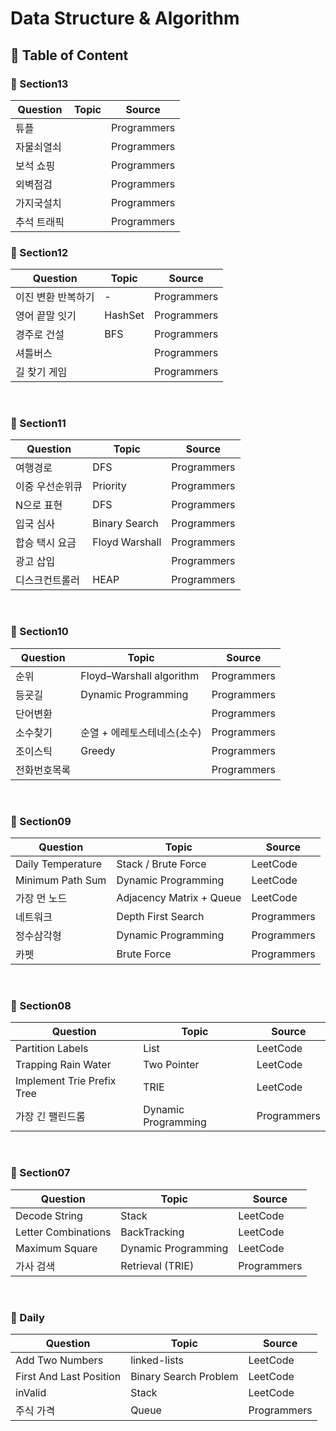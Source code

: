 # Data Structure & Algorithm

## 🌈 Table of Content

### 📍 Section13

| Question | Topic | Source |
| ------------- | ------------- | ------------- |
| 튜플  |  | Programmers |
| 자물쇠열쇠  |   | Programmers |
| 보석 쇼핑  |    | Programmers |
| 외벽점검 |  | Programmers |
| 가지국설치 |   | Programmers |
| 추석 트래픽  |  | Programmers |

### 📍 Section12

| Question | Topic | Source |
| ------------- | ------------- | ------------- |
| 이진 변환 반복하기 | - | Programmers |
| 영어 끝말 잇기  |  HashSet | Programmers |
| 경주로 건설  | BFS | Programmers |
| 셔틀버스  |   | Programmers |
| 길 찾기 게임  |  | Programmers |
<br>


### 📍 Section11

| Question | Topic | Source |
| ------------- | ------------- | ------------- |
| 여행경로  | DFS | Programmers |
| 이중 우선순위큐  | Priority<Queue>  | Programmers |
| N으로 표현  |  DFS  | Programmers |
| 입국 심사  | Binary Search | Programmers |
| 합승 택시 요금  | Floyd Warshall  | Programmers |
| 광고 삽입  |  | Programmers |
| 디스크컨트롤러  | HEAP | Programmers |
<br>

### 📍 Section10

| Question | Topic | Source |
| ------------- | ------------- | ------------- |
| 순위  | Floyd–Warshall algorithm  | Programmers |
| 등굣길  | Dynamic Programming  | Programmers |
| 단어변환  |   | Programmers |
| 소수찾기  |순열 + 에레토스테네스(소수) | Programmers |
| 조이스틱  | Greedy  | Programmers |
| 전화번호목록  |  | Programmers |
<br>

### 📍 Section09

| Question | Topic | Source |
| ------------- | ------------- | ------------- |
| Daily Temperature  | Stack / Brute Force  | LeetCode |
| Minimum Path Sum  | Dynamic Programming  | LeetCode |
| 가장 먼 노드  | Adjacency Matrix + Queue  | LeetCode |
| 네트워크  | Depth First Search | Programmers |
| 정수삼각형  |  Dynamic Programming | Programmers |
| 카펫  | Brute Force | Programmers |

<br>

### 📍 Section08

| Question | Topic | Source |
| ------------- | ------------- | ------------- |
| Partition Labels  | List  | LeetCode |
| Trapping Rain Water |  Two Pointer | LeetCode |
| Implement Trie Prefix Tree  | TRIE | LeetCode |
| 가장 긴 팰린드롬  | Dynamic Programming | Programmers |

<br>

### 📍 Section07

| Question | Topic | Source |
| ------------- | ------------- | ------------- |
| Decode String  | Stack  | LeetCode |
| Letter Combinations  | BackTracking  | LeetCode |
| Maximum Square  | Dynamic Programming  | LeetCode |
| 가사 검색  | Retrieval (TRIE) | Programmers |
<br>

### 📍 Daily

| Question | Topic | Source |
| ------------- | ------------- | ------------- |
| Add Two Numbers  | linked-lists  | LeetCode |
| First And Last Position  | Binary Search Problem | LeetCode |
| inValid  | Stack | LeetCode |
| 주식 가격  | Queue | Programmers |

